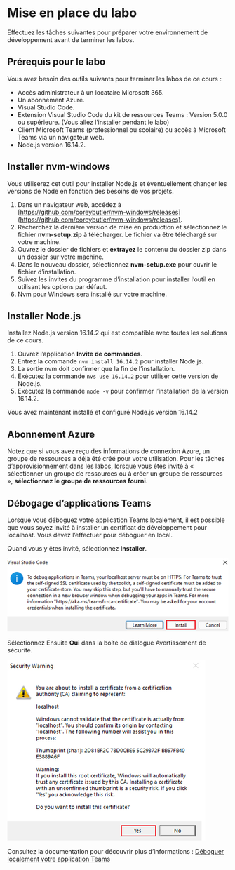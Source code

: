 # Mise en place du labo

Effectuez les tâches suivantes pour préparer votre environnement de développement avant de terminer les labos.

## Prérequis pour le labo

Vous avez besoin des outils suivants pour terminer les labos de ce cours :

- Accès administrateur à un locataire Microsoft 365.
- Un abonnement Azure.
- Visual Studio Code.
- Extension Visual Studio Code du kit de ressources Teams :  Version 5.0.0 ou supérieure. (Vous allez l’installer pendant le labo)
- Client Microsoft Teams (professionnel ou scolaire) ou accès à Microsoft Teams via un navigateur web.
- Node.js version 16.14.2.

## Installer nvm-windows

Vous utiliserez cet outil pour installer Node.js et éventuellement changer les versions de Node en fonction des besoins de vos projets.

1. Dans un navigateur web, accédez à [https://github.com/coreybutler/nvm-windows/releases](https://github.com/coreybutler/nvm-windows/releases).
2. Recherchez la dernière version de mise en production et sélectionnez le fichier **nvm-setup.zip** à télécharger.  Le fichier va être téléchargé sur votre machine.
3. Ouvrez le dossier de fichiers et **extrayez** le contenu du dossier zip dans un dossier sur votre machine.
4. Dans le nouveau dossier, sélectionnez **nvm-setup.exe** pour ouvrir le fichier d’installation.
5. Suivez les invites du programme d’installation pour installer l’outil en utilisant les options par défaut.
6. Nvm pour Windows sera installé sur votre machine.

## Installer Node.js

Installez Node.js version 16.14.2 qui est compatible avec toutes les solutions de ce cours.

1. Ouvrez l’application **Invite de commandes**.
2. Entrez la commande `nvm install 16.14.2` pour installer Node.js.
3. La sortie nvm doit confirmer que la fin de l’installation.
4. Exécutez la commande `nvs use 16.14.2` pour utiliser cette version de Node.js.
5. Exécutez la commande `node -v` pour confirmer l’installation de la version 16.14.2.

Vous avez maintenant installé et configuré Node.js version 16.14.2

## Abonnement Azure

Notez que si vous avez reçu des informations de connexion Azure, un groupe de ressources a déjà été créé pour votre utilisation.  Pour les tâches d’approvisionnement dans les labos, lorsque vous êtes invité à « sélectionner un groupe de ressources ou à créer un groupe de ressources », **sélectionnez le groupe de ressources fourni**.

## Débogage d’applications Teams

Lorsque vous déboguez votre application Teams localement, il est possible que vous soyez invité à installer un certificat de développement pour localhost.  Vous devez l’effectuer pour déboguer en local.

Quand vous y êtes invité, sélectionnez **Installer**.

![Capture d’écran de l’invite pour installer un certificat de développement.](../../media/install-certificate.png)

Sélectionnez Ensuite **Oui** dans la boîte de dialogue Avertissement de sécurité.

![Capture d’écran de la boîte de dialogue de sécurité.](../../media/development-certificate.png)

Consultez la documentation pour découvrir plus d’informations : [Déboguer localement votre application Teams](https://learn.microsoft.com/microsoftteams/platform/toolkit/debug-local?tabs=Windows&pivots=visual-studio-code-v5)

